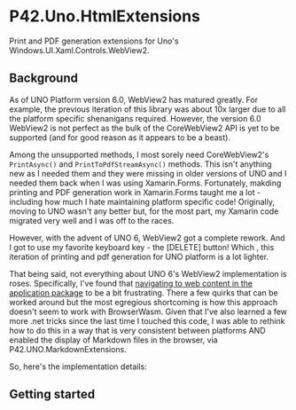 # P42.Uno.HtmlExtensions

Print and PDF generation extensions for Uno's Windows.UI.Xaml.Controls.WebView2.

## Background

As of UNO Platform version 6.0, WebView2 has matured greatly.  For example, the previous iteration of this library was
about 10x larger due to all the platform specific shenanigans required.  However, the version 6.0 WebView2 is not perfect
as the bulk of the CoreWebView2 API is yet to be supported (and for good reason as it appears to be a beast).

Among the unsupported methods, I most sorely need CoreWebView2's `PrintAsync()` and `PrintToPdfStreamAsync()` methods.
This isn't anything new as I needed them and they were missing in older versions of UNO and I needed them back when I
was using Xamarin.Forms.  Fortunately, makding printing and PDF generation work in Xamarin.Forms taught me a lot - including
how much I hate maintaining platform specific code!  Originally, moving to UNO wasn't any better but, for the most part,
my Xamarin code migrated very well and I was off to the races.

However, with the advent of UNO 6, WebView2 got a complete rework.  And I got to use my favorite keyboard key - the [DELETE] button!
Which , this iteration of printing and pdf generation for UNO platform is a lot lighter.

That being said, not everything about UNO 6's WebView2 implementation is roses.  Specifically, I've found that [navigating to
web content in the application package](https://platform.uno/docs/articles/controls/WebView.html#navigating-to-web-content-in-the-application-package)
to be a bit frustrating.  There a few quirks that can be worked around but the most egregious shortcoming is how this approach doesn't seem
to work with BrowserWasm. Given that I've also learned a few more .net tricks since the last time I touched this code,
I was able to rethink how to do this in a way that is very consistent between platforms AND enabled the display of
Markdown files in the browser, via P42.UNO.MarkdownExtensions.

So, here's the implementation details:

## Getting started


